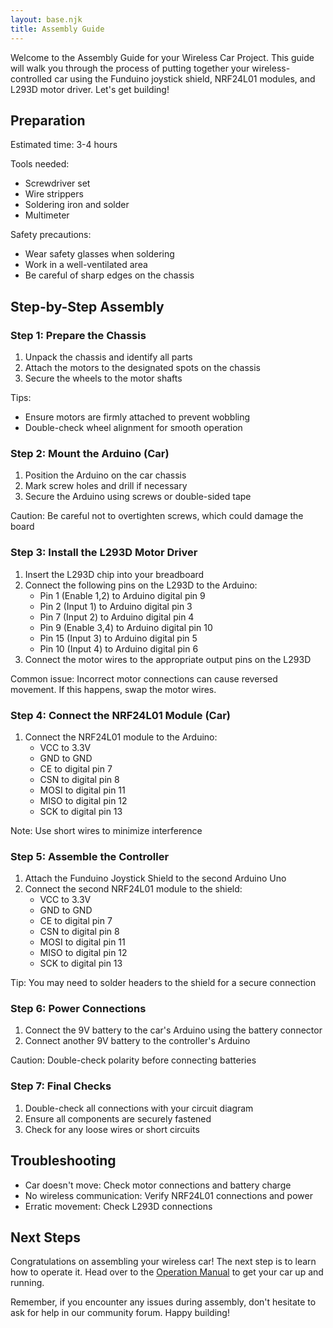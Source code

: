 ```yaml
---
layout: base.njk
title: Assembly Guide
---
```


Welcome to the Assembly Guide for your Wireless Car Project. This guide will walk you through the process of putting together your wireless-controlled car using the Funduino joystick shield, NRF24L01 modules, and L293D motor driver. Let's get building!

## Preparation

Estimated time: 3-4 hours

Tools needed:

- Screwdriver set
- Wire strippers
- Soldering iron and solder
- Multimeter

Safety precautions:

- Wear safety glasses when soldering
- Work in a well-ventilated area
- Be careful of sharp edges on the chassis

## Step-by-Step Assembly

### Step 1: Prepare the Chassis

1. Unpack the chassis and identify all parts
2. Attach the motors to the designated spots on the chassis
3. Secure the wheels to the motor shafts

Tips:

- Ensure motors are firmly attached to prevent wobbling
- Double-check wheel alignment for smooth operation

### Step 2: Mount the Arduino (Car)

1. Position the Arduino on the car chassis
2. Mark screw holes and drill if necessary
3. Secure the Arduino using screws or double-sided tape

Caution: Be careful not to overtighten screws, which could damage the board

### Step 3: Install the L293D Motor Driver

1. Insert the L293D chip into your breadboard
2. Connect the following pins on the L293D to the Arduino:
   - Pin 1 (Enable 1,2) to Arduino digital pin 9
   - Pin 2 (Input 1) to Arduino digital pin 3
   - Pin 7 (Input 2) to Arduino digital pin 4
   - Pin 9 (Enable 3,4) to Arduino digital pin 10
   - Pin 15 (Input 3) to Arduino digital pin 5
   - Pin 10 (Input 4) to Arduino digital pin 6
3. Connect the motor wires to the appropriate output pins on the L293D

Common issue: Incorrect motor connections can cause reversed movement. If this happens, swap the motor wires.

### Step 4: Connect the NRF24L01 Module (Car)

1. Connect the NRF24L01 module to the Arduino:
   - VCC to 3.3V
   - GND to GND
   - CE to digital pin 7
   - CSN to digital pin 8
   - MOSI to digital pin 11
   - MISO to digital pin 12
   - SCK to digital pin 13

Note: Use short wires to minimize interference

### Step 5: Assemble the Controller

1. Attach the Funduino Joystick Shield to the second Arduino Uno
2. Connect the second NRF24L01 module to the shield:
   - VCC to 3.3V
   - GND to GND
   - CE to digital pin 7
   - CSN to digital pin 8
   - MOSI to digital pin 11
   - MISO to digital pin 12
   - SCK to digital pin 13

Tip: You may need to solder headers to the shield for a secure connection

### Step 6: Power Connections

1. Connect the 9V battery to the car's Arduino using the battery connector
2. Connect another 9V battery to the controller's Arduino

Caution: Double-check polarity before connecting batteries

### Step 7: Final Checks

1. Double-check all connections with your circuit diagram
2. Ensure all components are securely fastened
3. Check for any loose wires or short circuits

## Troubleshooting

- Car doesn't move: Check motor connections and battery charge
- No wireless communication: Verify NRF24L01 connections and power
- Erratic movement: Check L293D connections

## Next Steps

Congratulations on assembling your wireless car! The next step is to learn how to operate it. Head over to the [Operation Manual](/operation/) to get your car up and running.

Remember, if you encounter any issues during assembly, don't hesitate to ask for help in our community forum. Happy building!
